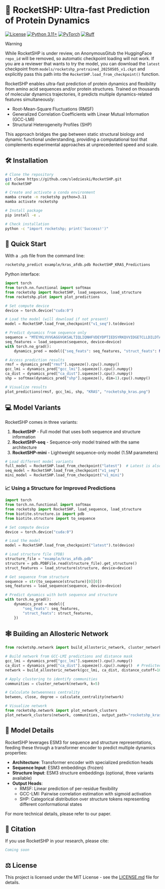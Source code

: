 # 🚀 RocketSHP: Ultra-fast Prediction of Protein Dynamics

[![License](https://img.shields.io/badge/License-MIT-blue.svg)](https://opensource.org/licenses/MIT)
[![Python 3.11+](https://img.shields.io/badge/python-3.11+-blue.svg)](https://www.python.org/downloads/)
[![PyTorch](https://img.shields.io/badge/PyTorch-2.0+-red.svg)](https://pytorch.org/)
[![Ruff](https://img.shields.io/endpoint?url=https://raw.githubusercontent.com/astral-sh/ruff/main/assets/badge/v2.json)](https://github.com/astral-sh/ruff)

> [!WARNING]
> While RocketSHP is under review, on AnonymousGitub the HuggingFace `repo_id` will be removed, so automatic checkpoint loading will not work. If you are a reviewer that wants to try the model, you can download the `latest` checkpoint from `models/rocketshp_pretrained_20250505_v1.ckpt` and explicitly pass this path into the `RocketSHP.load_from_checkpoint()` function.

RocketSHP enables ultra-fast prediction of protein dynamics and flexibility from amino acid sequences and/or protein structures. Trained on thousands of molecular dynamics trajectories, it predicts multiple dynamics-related features simultaneously:

- Root-Mean-Square Fluctuations (RMSF)
- Generalized Correlation Coefficients with Linear Mutual Information (GCC-LMI)
- Structural Heterogeneity Profiles (SHP)

This approach bridges the gap between static structural biology and dynamic functional understanding, providing a computational tool that complements experimental approaches at unprecedented speed and scale.

## 🛠️ Installation

```bash
# Clone the repository
git clone https://github.com/sledzieski/RocketSHP.git
cd RocketSHP

# Create and activate a conda environment
mamba create -n rocketshp python=3.11
mamba activate rocketshp

# Install package
pip install -e .

# Check installation
python -c "import rocketshp; print('Success!')"
```

## 🚀 Quick Start

With a `.pdb` file from the command line:

```bash
rocketshp_predict example/kras_afdb.pdb RocketSHP_KRAS_Predictions
```

Python interface:

```python
import torch
from torch.nn.functional import softmax
from rocketshp import RocketSHP, load_sequence, load_structure
from rocketshp.plot import plot_predictions

# Set compute device
device = torch.device("cuda:0")

# Load the model (will download if not present)
model = RocketSHP.load_from_checkpoint("v1_seq").to(device)

# Predict dynamics from sequence only
sequence = "MTEYKLVVVGAGGVGKSALTIQLIQNHFVDEYDPTIEDSYRKQVVIDGETCLLDILDTAGQEEYSAMRDQYMRTGEGFLCVFAINNTKSFEDIHHYREQIKRVKDSEDVPMVLVGNKCDLPSRTVDTKQAQDLARSYGIPFIETSAKTRQRVEDAFYTLVREIRQYRLKKISKEEKTPGCVKIKKCIIM"
seq_features = load_sequence(sequence, device=device)
with torch.no_grad():
    dynamics_pred = model({"seq_feats": seq_features, "struct_feats": None})

# Access prediction results
rmsf = dynamics_pred["rmsf"].squeeze().cpu().numpy()
gcc_lmi = dynamics_pred["gcc_lmi"].squeeze().cpu().numpy()
ca_dist = dynamics_pred["ca_dist"].squeeze().cpu().numpy()
shp = softmax(dynamics_pred["shp"].squeeze(), dim=1).cpu().numpy()

# Visualize results
plot_predictions(rmsf, gcc_lmi, shp, "KRAS", "rocketshp_kras.png")
```

## 💻 Model Variants

RocketSHP comes in three variants:

1. **RocketSHP** - Full model that uses both sequence and structure information
2. **RocketSHP-seq** - Sequence-only model trained with the same architecture
3. **RocketSHP-mini** - Lightweight sequence-only model (1.5M parameters)

```python
# Load different model variants
full_model = RocketSHP.load_from_checkpoint("latest")  # Latest is also 'v1'
seq_model = RocketSHP.load_from_checkpoint("v1_seq")
mini_model = RocketSHP.load_from_checkpoint("v1_mini")
```

### 📈 Using a Structure for Improved Predictions

```python
import torch
from torch.nn.functional import softmax
from rocketshp import RocketSHP, load_sequence, load_structure
from biotite.structure.io import pdb
from biotite.structure import to_sequence

# Set compute device
device = torch.device("cuda:0")

# Load the model
model = RocketSHP.load_from_checkpoint("latest").to(device)

# Load structure file (PDB)
structure_file = "example/kras_afdb.pdb"
structure = pdb.PDBFile.read(structure_file).get_structure()
struct_features = load_structure(structure, device=device)

# Get sequence from structure
sequence = str(to_sequence(structure)[0][0])
seq_features = load_sequence(sequence, device=device)

# Predict dynamics with both sequence and structure
with torch.no_grad():
    dynamics_pred = model({
        "seq_feats": seq_features,
        "struct_feats": struct_features,
    })
```

## 🕸️ Building an Allosteric Network

```python
from rocketshp.network import build_allosteric_network, cluster_network, calculate_centrality, plot_network_clusters

# Build network from GCC-LMI predictions and distance mask
gcc_lmi = dynamics_pred["gcc_lmi"].squeeze().cpu().numpy()
ca_dist = dynamics_pred["ca_dist"].squeeze().cpu().numpy()  # Predicted CA distances
network = build_allosteric_network(gcc_lmi, ca_dist, distance_cutoff=10.0)

# Apply clustering to identify communities
communities = cluster_network(network, k=5)

# Calculate betweenness centrality
between, close, degree = calculate_centrality(network)

# Visualize network
from rocketshp.network import plot_network_clusters
plot_network_clusters(network, communities, output_path="rocketshp_kras_network.png")
```

## 🔎 Model Details

RocketSHP leverages ESM3 for sequence and structure representations, feeding these through a transformer encoder to predict multiple dynamics properties:

- **Architecture**: Transformer encoder with specialized prediction heads
- **Sequence Input**: ESM3 embeddings (frozen)
- **Structure Input**: ESM3 structure embeddings (optional, three variants available)
- **Output Heads**:
  - RMSF: Linear prediction of per-residue flexibility
  - GCC-LMI: Pairwise correlation estimation with sigmoid activation
  - SHP: Categorical distribution over structure tokens representing different conformational states

For more technical details, please refer to our paper.

## 📝 Citation

If you use RocketSHP in your research, please cite:

<!-- ```bibtex
@article{sledzieski2025rocketshp,
  title={RocketSHP: Ultra-fast Prediction of Protein Dynamics at Proteome Scale},
  author={Sledzieski, Samuel and Hanson, Sonya},
  journal={Preprint},
  year={2025}
} -->

```bibtex
Coming soon
```

## ⚖️ License

This project is licensed under the MIT License - see the [LICENSE.md](https://github.com/samsledje/RocketSHP?tab=MIT-1-ov-file#readme) file for details.
